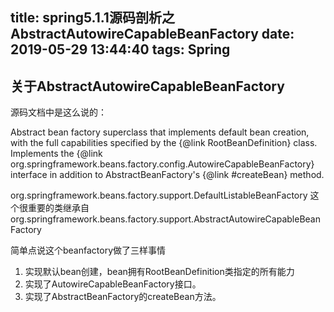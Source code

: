title: spring5.1.1源码剖析之AbstractAutowireCapableBeanFactory
date: 2019-05-29 13:44:40
tags: Spring
---

## 关于AbstractAutowireCapableBeanFactory

源码文档中是这么说的：

Abstract bean factory superclass that implements default bean creation,
with the full capabilities specified by the {@link RootBeanDefinition} class.
Implements the {@link org.springframework.beans.factory.config.AutowireCapableBeanFactory}
interface in addition to AbstractBeanFactory's {@link #createBean} method.

org.springframework.beans.factory.support.DefaultListableBeanFactory 这个很重要的类继承自
org.springframework.beans.factory.support.AbstractAutowireCapableBeanFactory

简单点说这个beanfactory做了三样事情
1. 实现默认bean创建，bean拥有RootBeanDefinition类指定的所有能力
2. 实现了AutowireCapableBeanFactory接口。
3. 实现了AbstractBeanFactory的createBean方法。
